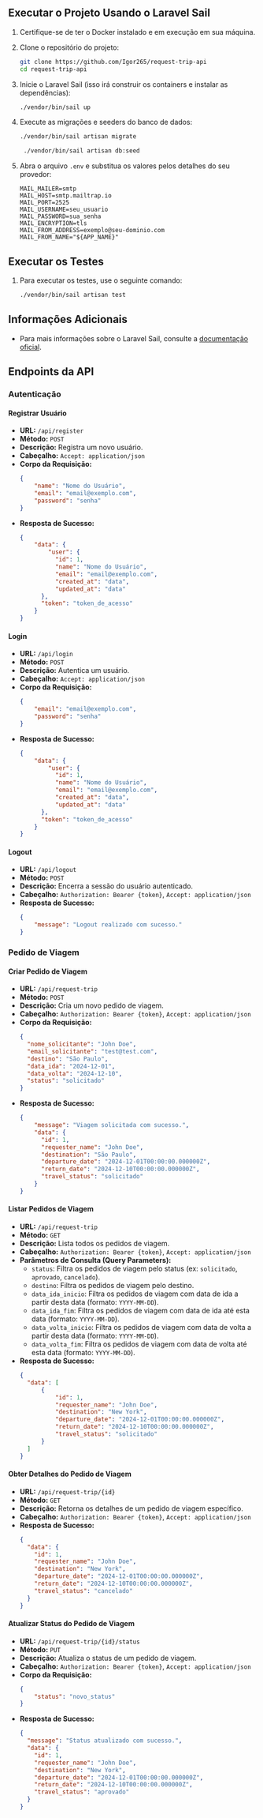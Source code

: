 ## Executar o Projeto Usando o Laravel Sail

1. Certifique-se de ter o Docker instalado e em execução em sua máquina.

2. Clone o repositório do projeto:
    ```sh
    git clone https://github.com/Igor265/request-trip-api
    cd request-trip-api
    ```

3. Inicie o Laravel Sail (isso irá construir os containers e instalar as dependências):
    ```sh
    ./vendor/bin/sail up
    ```

4. Execute as migrações e seeders do banco de dados:
    ```sh
    ./vendor/bin/sail artisan migrate
    ```
   ```sh
    ./vendor/bin/sail artisan db:seed
    ```

5. Abra o arquivo `.env` e substitua os valores pelos detalhes do seu provedor:

    ```env
    MAIL_MAILER=smtp
    MAIL_HOST=smtp.mailtrap.io
    MAIL_PORT=2525
    MAIL_USERNAME=seu_usuario
    MAIL_PASSWORD=sua_senha
    MAIL_ENCRYPTION=tls
    MAIL_FROM_ADDRESS=exemplo@seu-dominio.com
    MAIL_FROM_NAME="${APP_NAME}"
    ```

## Executar os Testes

1. Para executar os testes, use o seguinte comando:
    ```sh
    ./vendor/bin/sail artisan test
    ```

## Informações Adicionais

- Para mais informações sobre o Laravel Sail, consulte a [documentação oficial](https://laravel.com/docs/11.x/sail).

## Endpoints da API

### Autenticação

#### Registrar Usuário
- **URL:** `/api/register`
- **Método:** `POST`
- **Descrição:** Registra um novo usuário.
- **Cabeçalho:** `Accept: application/json`
- **Corpo da Requisição:**
    ```json
    {
        "name": "Nome do Usuário",
        "email": "email@exemplo.com",
        "password": "senha"
    }
    ```
- **Resposta de Sucesso:**
    ```json
    {
        "data": {
            "user": {
              "id": 1,
              "name": "Nome do Usuário",
              "email": "email@exemplo.com",
              "created_at": "data",
              "updated_at": "data"
          },
          "token": "token_de_acesso"
        }
    }
    ```

#### Login
- **URL:** `/api/login`
- **Método:** `POST`
- **Descrição:** Autentica um usuário.
- **Cabeçalho:** `Accept: application/json`
- **Corpo da Requisição:**
    ```json
    {
        "email": "email@exemplo.com",
        "password": "senha"
    }
    ```
- **Resposta de Sucesso:**
    ```json
    {
        "data": {
            "user": {
              "id": 1,
              "name": "Nome do Usuário",
              "email": "email@exemplo.com",
              "created_at": "data",
              "updated_at": "data"
          },
          "token": "token_de_acesso"
        }
    }
    ```

#### Logout
- **URL:** `/api/logout`
- **Método:** `POST`
- **Descrição:** Encerra a sessão do usuário autenticado.
- **Cabeçalho:** `Authorization: Bearer {token}`, `Accept: application/json`
- **Resposta de Sucesso:**
    ```json
    {
        "message": "Logout realizado com sucesso."
    }
    ```

### Pedido de Viagem

#### Criar Pedido de Viagem
- **URL:** `/api/request-trip`
- **Método:** `POST`
- **Descrição:** Cria um novo pedido de viagem.
- **Cabeçalho:** `Authorization: Bearer {token}`, `Accept: application/json`
- **Corpo da Requisição:**
    ```json
    {
      "nome_solicitante": "John Doe",
      "email_solicitante": "test@test.com",
      "destino": "São Paulo",
      "data_ida": "2024-12-01",
      "data_volta": "2024-12-10",
      "status": "solicitado"
    }
    ```
- **Resposta de Sucesso:**
    ```json
    {
        "message": "Viagem solicitada com sucesso.",
        "data": {
          "id": 1,
          "requester_name": "John Doe",
          "destination": "São Paulo",
          "departure_date": "2024-12-01T00:00:00.000000Z",
          "return_date": "2024-12-10T00:00:00.000000Z",
          "travel_status": "solicitado"
        }
    }
    ```

#### Listar Pedidos de Viagem
- **URL:** `/api/request-trip`
- **Método:** `GET`
- **Descrição:** Lista todos os pedidos de viagem.
- **Cabeçalho:** `Authorization: Bearer {token}`, `Accept: application/json`
- **Parâmetros de Consulta (Query Parameters):**
    - `status`: Filtra os pedidos de viagem pelo status (ex: `solicitado`, `aprovado`, `cancelado`).
    - `destino`: Filtra os pedidos de viagem pelo destino.
    - `data_ida_inicio`: Filtra os pedidos de viagem com data de ida a partir desta data (formato: `YYYY-MM-DD`).
    - `data_ida_fim`: Filtra os pedidos de viagem com data de ida até esta data (formato: `YYYY-MM-DD`).
    - `data_volta_inicio`: Filtra os pedidos de viagem com data de volta a partir desta data (formato: `YYYY-MM-DD`).
    - `data_volta_fim`: Filtra os pedidos de viagem com data de volta até esta data (formato: `YYYY-MM-DD`).
- **Resposta de Sucesso:**
    ```json
    {
      "data": [
          {
              "id": 1,
              "requester_name": "John Doe",
              "destination": "New York",
              "departure_date": "2024-12-01T00:00:00.000000Z",
              "return_date": "2024-12-10T00:00:00.000000Z",
              "travel_status": "solicitado"
          }
      ]
    }
    ```

#### Obter Detalhes do Pedido de Viagem
- **URL:** `/api/request-trip/{id}`
- **Método:** `GET`
- **Descrição:** Retorna os detalhes de um pedido de viagem específico.
- **Cabeçalho:** `Authorization: Bearer {token}`, `Accept: application/json`
- **Resposta de Sucesso:**
    ```json
    {
      "data": {
        "id": 1,
        "requester_name": "John Doe",
        "destination": "New York",
        "departure_date": "2024-12-01T00:00:00.000000Z",
        "return_date": "2024-12-10T00:00:00.000000Z",
        "travel_status": "cancelado"
      }
    }
  ```

#### Atualizar Status do Pedido de Viagem
- **URL:** `/api/request-trip/{id}/status`
- **Método:** `PUT`
- **Descrição:** Atualiza o status de um pedido de viagem.
- **Cabeçalho:** `Authorization: Bearer {token}`, `Accept: application/json`
- **Corpo da Requisição:**
    ```json
    {
        "status": "novo_status"
    }
    ```
- **Resposta de Sucesso:**
    ```json
    {
      "message": "Status atualizado com sucesso.",
      "data": {
        "id": 1,
        "requester_name": "John Doe",
        "destination": "New York",
        "departure_date": "2024-12-01T00:00:00.000000Z",
        "return_date": "2024-12-10T00:00:00.000000Z",
        "travel_status": "aprovado"
      }
    }
    ```
